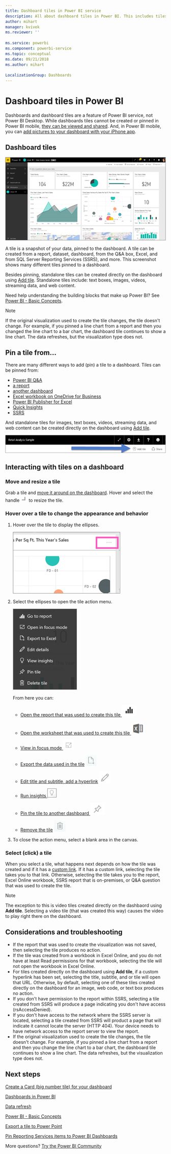 ```yaml
---
title: Dashboard tiles in Power BI service
description: All about dashboard tiles in Power BI. This includes tiles that are created from SQL Server Reporting Services (SSRS).
author: mihart
manager: kvivek
ms.reviewer: ''

ms.service: powerbi
ms.component: powerbi-service
ms.topic: conceptual
ms.date: 09/21/2018
ms.author: mihart

LocalizationGroup: Dashboards
---
```

# Dashboard tiles in Power BI
Dashboards and dashboard tiles are a feature of Power BI service, not Power BI Desktop. While dashboards tiles cannot be created or pinned in Power BI mobile, [they can be viewed and shared](mobile/mobile-tiles-in-the-mobile-apps.md). And, in Power BI mobile, you can [add pictures to your dashboard with your iPhone app](mobile/mobile-iphone-app-get-started.md).

## Dashboard tiles
![Power BI dashboard](./media/end-user-tiles/power-bi-dashboard.png)

A tile is a snapshot of your data, pinned to the dashboard. A tile can be created from a report, dataset, dashboard, from the Q&A box, Excel, and from SQL Server Reporting Services (SSRS), and more.  This screenshot shows many different tiles pinned to a dashboard.

Besides pinning, standalone tiles can be created directly on the dashboard using [Add tile](../service-dashboard-add-widget.md). Standalone tiles include: text boxes, images, videos, streaming data, and web content.

Need help understanding the building blocks that make up Power BI?  See [Power BI - Basic Concepts](end-user-basic-concepts.md).

> [!NOTE]
> If the original visualization used to create the tile changes, the tile doesn't change.  For example, if you pinned a line chart from a report and then you changed the line chart to a bar chart, the dashboard tile continues to show a line chart. The data refreshes, but the visualization type does not.
> 
> 

## Pin a tile from...
There are many different ways to add (pin) a tile to a dashboard. Tiles can be pinned from:

* [Power BI Q&A](../service-dashboard-pin-tile-from-q-and-a.md)
* [a report](../service-dashboard-pin-tile-from-report.md)
* [another dashboard](../service-pin-tile-to-another-dashboard.md)
* [Excel workbook on OneDrive for Business](../service-dashboard-pin-tile-from-excel.md)
* [Power BI Publisher for Excel](../publisher-for-excel.md)
* [Quick Insights](end-user-insights.md)
* [SSRS](https://msdn.microsoft.com/library/mt604784.aspx)

And standalone tiles for images, text boxes, videos, streaming data, and web content can be created directly on the dashboard using [Add tile](../service-dashboard-add-widget.md).

  ![Add tile icon](./media/end-user-tiles/add_widgetnew.png)

## Interacting with tiles on a dashboard
### Move and resize a tile
Grab a tile and [move it around on the dashboard](../service-dashboard-edit-tile.md). Hover and select the handle ![handle](./media/end-user-tiles/resize-handle.jpg) to resize the tile.

### Hover over a tile to change the appearance and behavior
1. Hover over the tile to display the ellipses.
   
    ![tile ellipses](./media/end-user-tiles/ellipses_new.png)
2. Select the ellipses to open the tile action menu.
   
    ![ellipses icon](./media/end-user-tiles/power-bi-tile-menu.png)
   
    From here you can:
   
   * [Open the report that was used to create this tile ](end-user-reports.md) ![report icon](./media/end-user-tiles/chart-icon.jpg)  
   
   * [Open the worksheet that was used to create this tile ](end-user-reports.md) ![worksheet icon](./media/end-user-tiles/power-bi-open-worksheet.png)  
     
    * [View in focus mode ](end-user-focus.md) ![focus icon](./media/end-user-tiles/fullscreen-icon.jpg)  
     * [Export the data used in the tile](../visuals/power-bi-visualization-export-data.md) ![export data icon](./media/end-user-tiles/export-icon.png)
     * [Edit title and subtitle, add a hyperlink](../service-dashboard-edit-tile.md) ![edit icon](./media/end-user-tiles/pencil-icon.jpg)
     * [Run insights ](end-user-insights.md) ![insights icon](./media/end-user-tiles/power-bi-insights.png)
     * [Pin the tile to another dashboard ](../service-pin-tile-to-another-dashboard.md)
       ![pin icon](./media/end-user-tiles/pin-icon.jpg)
     * [Remove the tile](../service-dashboard-edit-tile.md)
     ![delete icon](./media/end-user-tiles/trash-icon.png)
3. To close the action menu, select a blank area in the canvas.

### Select (click) a tile
When you select a tile, what happens next depends on how the tile was created and if it has a [custom link](../service-dashboard-edit-tile.md). If it has a custom link, selecting the tile takes you to that link. Otherwise, selecting the tile takes you to the report, Excel Online workbook, SSRS report that is on-premises, or Q&A question that was used to create the tile.

> [!NOTE]
> The exception to this is video tiles created directly on the dashbaord using **Add tile**. Selecting a video tile (that was created this way) causes the video to play right there on the dashboard.   
> 
> 

## Considerations and troubleshooting
* If the report that was used to create the visualization was not saved, then selecting the tile produces no action.
* If the tile was created from a workbook in Excel Online, and you do not have at least Read permissions for that workbook, selecting the tile will not open the workbook in Excel Online.
* For tiles created directly on the dashboard using **Add tile**, if a custom hyperlink has been set, selecting the title, subtitle, and or tile will open that URL.  Otherwise, by default, selecting one of these tiles created directly on the dashboard for an image, web code, or text box produces no action.
* If you don't have permission to the report within SSRS, selecting a tile created from SSRS will produce a page indicating you don't have access (rsAccessDenied).
* If you don't have access to the network where the SSRS server is located, selecting a tile created from SSRS will product a page that will indicate it cannot locate the server (HTTP 404). Your device needs to have network access to the report server to view the report.
* If the original visualization used to create the tile changes, the tile doesn't change.  For example, if you pinned a line chart from a report and then you change the line chart to a bar chart, the dashboard tile continues to show a line chart. The data refreshes, but the visualization type does not.

## Next steps
[Create a Card (big number tile) for your dashboard](../visuals/power-bi-visualization-card.md)

[Dashboards in Power BI](end-user-dashboards.md)  

[Data refresh](../refresh-data.md)

[Power BI - Basic Concepts](end-user-basic-concepts.md)

[Export a tile to Power Point](http://blogs.msdn.com/b/powerbidev/archive/2015/09/28/integrating-power-bi-tiles-into-office-documents.aspx)

[Pin Reporting Services items to Power BI Dashboards](https://msdn.microsoft.com/library/mt604784.aspx)

More questions? [Try the Power BI Community](http://community.powerbi.com/)


